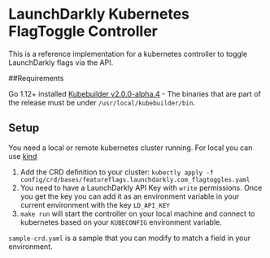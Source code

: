 # LaunchDarkly Kubernetes FlagToggle Controller

This is a reference implementation for a kubernetes controller to toggle LaunchDarkly flags via the API.

##Requirements

Go 1.12+ installed
[Kubebuilder v2.0.0-alpha.4](https://github.com/kubernetes-sigs/kubebuilder/releases/tag/v2.0.0-alpha.4) - The binaries that are part of the release must be under `/usr/local/kubebuilder/bin`.

## Setup
You need a local or remote kubernetes cluster running. For local you can use [kind](https://github.com/kubernetes-sigs/kind)

1. Add the CRD definition to your cluster: `kubectly apply -f config/crd/bases/featureflags.launchdarkly.com_flagtoggles.yaml`
2. You need to have a LaunchDarkly API Key with `write` permissions. Once you get the key you can add it as an environment variable in your current environment with the key `LD_API_KEY`
2. `make run` will start the controller on your local machine and connect to kubernetes based on your `KUBECONFIG` environment variable. 


`sample-crd.yaml` is a sample that you can modify to match a field in your environment.
